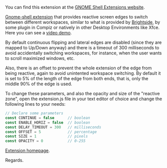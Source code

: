 You can find this extension at the [GNOME Shell Extensions website](https://extensions.gnome.org/extension/275/edge-flipping/).

[Gnome-shell extension](https://live.gnome.org/GnomeShell/Extensions) that provides reactive screen edges to switch between different workspaces, similar to what is provided by [Brightside](http://catmur.co.uk/brightside/), by some plugin in Compiz or natively in other Desktop Environments like Xfce. Here you can see a [video demo](https://www.youtube.com/watch?v=6BSyOEjRyTc).

By default continuous flipping and lateral edges are disabled (since they are mapped to Up/Down anyway) and there is a timeout of 300 milliseconds to avoid accidentally switching workspaces, for instance, when the user wants to scroll maximized windows, etc.

Also, there is an offset to prevent the whole extension of the edge from being reactive, again to avoid unintented workspace switching. By default it is set to 5% of the length of the edge from both ends, that is, only the middle 90% of the edge is used.

To change these parameters, and also the opacity and size of the "reactive zone", open the extension.js file in your text editor of choice and change the following lines to your needs:

```javascript
// Declare some parameters
const CONTINUE = false      // boolean
const ENABLE_HORIZ = false  // boolean
const DELAY_TIMEOUT = 300   // milliseconds
const OFFSET = 5            // percentage
const SIZE = 1              // pixels
const OPACITY = 0           // 0-255
```
[Extension homepage](http://aguslr.github.com/gnome-shell-edge-flipping/).

Regards.
